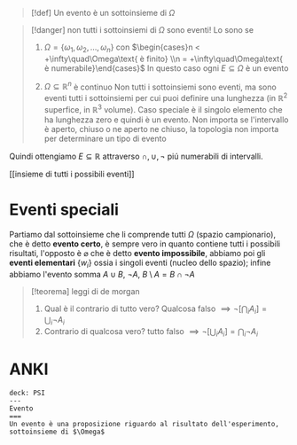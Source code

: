 >[!def]
>Un evento è un sottoinsieme di $\Omega$

>[!danger]
>non tutti i sottoinsiemi di $\Omega$ sono eventi! Lo sono se
>1. $\Omega = \left\{ \omega_{1},\omega_{2},\dots,\omega_{n} \right\}$ con $\begin{cases}n < +\infty\quad\Omega\text{ è finito} \\n = +\infty\quad\Omega\text{ è numerabile}\end{cases}$
>   In questo caso ogni $E \subseteq \Omega$ è un evento
>
>2. $\Omega \subseteq \mathbb{R}^n$ è continuo
>   Non tutti i sottoinsiemi sono eventi, ma sono eventi tutti i sottoinsiemi per cui puoi definire una lunghezza (in $\mathbb{R}^2$ superfice, in $\mathbb{R}^3$ volume). Caso speciale è il singolo elemento che ha lunghezza zero e quindi è un evento.
>   Non importa se l'intervallo è aperto, chiuso o ne aperto ne chiuso, la topologia non importa per determinare un tipo di evento



Quindi ottengiamo $E \subseteq \mathbb{R}$   attraverso $\cap, \cup, \neg$ piú numerabili di intervalli.

[[insieme di tutti i possibili eventi]]

# Eventi speciali

Partiamo dal sottoinsieme che li comprende tutti $\Omega$ (spazio campionario), che è detto **evento certo**, è sempre vero in quanto contiene tutti i possibili risultati, l'opposto è $\varnothing$ che è detto **evento impossibile**, abbiamo poi gli **eventi elementari** $\left\{ w_{i} \right\}$ ossia i singoli eventi (nucleo dello spazio); infine abbiamo l'evento somma $A \cup B$, $\neg A$, $B \setminus A = B \cap \neg A$ 

>[!teorema] leggi di de morgan
>1. Qual è il contrario di tutto vero? Qualcosa falso $\implies \neg[\bigcap_{i}A_{i}] = \bigcup_{i}\neg A_{i}$
>2. Contrario di qualcosa vero? tutto falso $\implies \neg[\bigcup_{i}A_{i}] = \bigcap_{i}\neg A_{i}$
>


# ANKI

```anki
deck: PSI
---
Evento
===
Un evento è una proposizione riguardo al risultato dell'esperimento, sottoinsieme di $\Omega$
```
